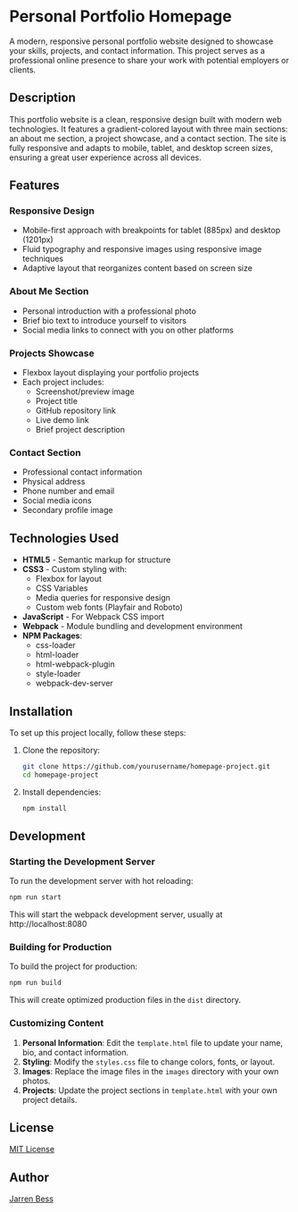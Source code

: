 # Personal Portfolio Homepage

A modern, responsive personal portfolio website designed to showcase your skills, projects, and contact information. This project serves as a professional online presence to share your work with potential employers or clients.

## Description

This portfolio website is a clean, responsive design built with modern web technologies. It features a gradient-colored layout with three main sections: an about me section, a project showcase, and a contact section. The site is fully responsive and adapts to mobile, tablet, and desktop screen sizes, ensuring a great user experience across all devices.

## Features

### Responsive Design

- Mobile-first approach with breakpoints for tablet (885px) and desktop (1201px)
- Fluid typography and responsive images using responsive image techniques
- Adaptive layout that reorganizes content based on screen size

### About Me Section

- Personal introduction with a professional photo
- Brief bio text to introduce yourself to visitors
- Social media links to connect with you on other platforms

### Projects Showcase

- Flexbox layout displaying your portfolio projects
- Each project includes:
  - Screenshot/preview image
  - Project title
  - GitHub repository link
  - Live demo link
  - Brief project description

### Contact Section

- Professional contact information
- Physical address
- Phone number and email
- Social media icons
- Secondary profile image

## Technologies Used

- **HTML5** - Semantic markup for structure
- **CSS3** - Custom styling with:
  - Flexbox for layout
  - CSS Variables
  - Media queries for responsive design
  - Custom web fonts (Playfair and Roboto)
- **JavaScript** - For Webpack CSS import
- **Webpack** - Module bundling and development environment
- **NPM Packages**:
  - css-loader
  - html-loader
  - html-webpack-plugin
  - style-loader
  - webpack-dev-server

## Installation

To set up this project locally, follow these steps:

1. Clone the repository:

   ```bash
   git clone https://github.com/yourusername/homepage-project.git
   cd homepage-project
   ```

2. Install dependencies:
   ```bash
   npm install
   ```

## Development

### Starting the Development Server

To run the development server with hot reloading:

```bash
npm run start
```

This will start the webpack development server, usually at http://localhost:8080

### Building for Production

To build the project for production:

```bash
npm run build
```

This will create optimized production files in the `dist` directory.

### Customizing Content

1. **Personal Information**: Edit the `template.html` file to update your name, bio, and contact information.
2. **Styling**: Modify the `styles.css` file to change colors, fonts, or layout.
3. **Images**: Replace the image files in the `images` directory with your own photos.
4. **Projects**: Update the project sections in `template.html` with your own project details.

## License

[MIT License](LICENSE)

## Author

[Jarren Bess](https://github.com/yourusername)
